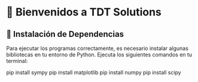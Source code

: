 # 🎉 Bienvenidos a **TDT Solutions** 

## 📌 Instalación de Dependencias  
Para ejecutar los programas correctamente, es necesario instalar algunas bibliotecas en tu entorno de Python. Ejecuta los siguientes comandos en tu terminal:

pip install sympy 
pip install matplotlib
pip install numpy
pip install scipy
